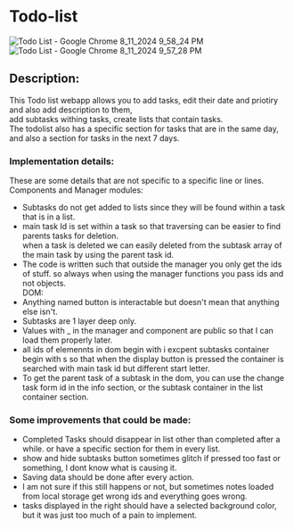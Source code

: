 # Todo-list
![Todo List - Google Chrome 8_11_2024 9_58_24 PM](https://github.com/user-attachments/assets/e8b3215d-0332-4f18-842d-e409438bc75e)
![Todo List - Google Chrome 8_11_2024 9_57_28 PM](https://github.com/user-attachments/assets/8b62d8d4-6b1c-4ff0-afde-21f0dcf42303)
## Description:
This Todo list webapp allows you to add tasks, edit their date and priotiry and also add description to them, <br>
add subtasks withing tasks, create lists that contain tasks.<br>
The todolist also has a specific section for tasks that are in the same day, and also a section for tasks in the next 7 days.<br>

### Implementation details:
These are some details that are not specific to a specific line or lines.<br>
Components and Manager modules: 
- Subtasks do not get added to lists since they will be found within a task that is in a list.<br>
- main task Id is set within a task so that traversing can be easier to find parents tasks for deletion.<br>
when a task is deleted we can easily deleted from the subtask array of the main task by using the parent task id.<br>
- The code is written such that outside the manager you only get the ids of stuff. so always when using the manager functions you pass ids and not objects.<br>
DOM:<br>
- Anything named button is interactable but doesn't mean that anything else isn't.<br>
- Subtasks are 1 layer deep only.<br>
- Values with _ in the manager and component are public so that I can load them properly later.<br>
- all ids of elemennts in dom begin with i excpent subtasks container begin with s so that  when the display button is pressed the container is searched with main task id but different start letter.<br>
- To get the parent task of a subtask in the dom,  you can use the change task form id in the info section, or the subtask container in the list container section.<br>
### Some improvements that could be made:
- Completed Tasks should disappear in list other than completed after a while. or have a specific section for them in every list.<br>
- show and hide subtasks button sometimes glitch if pressed too fast or something, I dont know what is causing it.<br>
- Saving data should be done after every action.<br>
- I am not sure if this still happens or not, but sometimes notes loaded from local storage get wrong ids and everything goes wrong.<br>
- tasks displayed in the right should have a selected background color, but it was just too much of a pain to implement.

